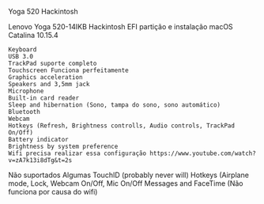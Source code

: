 Yoga 520 Hackintosh

Lenovo Yoga 520-14IKB Hackintosh EFI partição e instalação macOS Catalina 10.15.4

    Keyboard
    USB 3.0
    TrackPad suporte completo
    Touchscreen Funciona perfeitamente
    Graphics acceleration
    Speakers and 3,5mm jack
    Microphone
    Built-in card reader
    Sleep and hibernation (Sono, tampa do sono, sono automático)
    Bluetooth
    Webcam
    Hotkeys (Refresh, Brightness controlls, Audio controls, TrackPad On/Off)
    Battery indicator
    Brightness by system preference
    Wifi precisa realizar essa configuração https://www.youtube.com/watch?v=zA7k13i8dTg&t=2s

Não suportados
    Algumas 
    TouchID (probably never will)
    Hotkeys (Airplane mode, Lock, Webcam On/Off, Mic On/Off
    Messages and FaceTime (Não funciona por causa do wifi)
